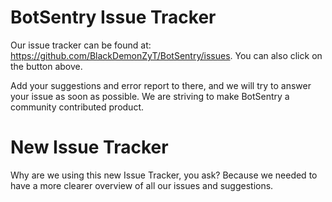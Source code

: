 # BotSentry Issue Tracker
Our issue tracker can be found at: https://github.com/BlackDemonZyT/BotSentry/issues.
You can also click on the button above.

Add your suggestions and error report to there, and we will try to answer your issue as soon as possible.
We are striving to make BotSentry a community contributed product.

# New Issue Tracker
Why are we using this new Issue Tracker, you ask?
Because we needed to have a more clearer overview of all our issues and suggestions.
